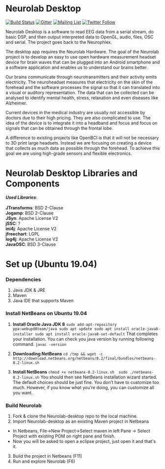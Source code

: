 # Neurolab Desktop

[![Build Status](https://travis-ci.org/fossasia/neurolab-desktop.svg?branch=master)](https://travis-ci.org/fossasia/neurolab-desktop)
[![Gitter](https://badges.gitter.im/fossasia/neurolab.svg)](https://gitter.im/fossasia/neurolab?utm_source=badge&utm_medium=badge&utm_campaign=pr-badge)
[![Mailing List](https://img.shields.io/badge/Mailing%20List-FOSSASIA-blue.svg)](https://groups.google.com/forum/#!forum/pslab-fossasia)
[![Twitter Follow](https://img.shields.io/twitter/follow/pslabio.svg?style=social&label=Follow&maxAge=2592000?style=flat-square)](https://twitter.com/pslabio)

Neurolab Desktop is a software to read EEG data from a serial stream, do basic DSP, and then output interpreted data to OpenGL, audio, files, OSC and serial. The project goes back to the Neurophlex.

The desktop app requires the Neurolab Hardware. The goal of the Neurolab project is to develop an easy to use open hardware measurement headset device for brain waves that can be plugged into an Android smartphone and a software application and enables us to understand our brains better.

Our brains communicate through neurotransmitters and their activity emits electricity. The neuroheadset measures that electricity on the skin of the forehead and the software processes the signal so that it can translated into a visual or auditory representation. The data that can be collected can be analysed to identify mental health, stress, relaxation and even diseases like Alzheimer. 

Current devices in the medical industry are usually not accessible by doctors due to their high pricing. They are also complicated to use. The idea of the device is to integrate it into a headband and focus and focus on signals that can be obtained through the frontal lobe.

A difference to existing projects like OpenBCI is that it will not be necessary to 3D print large headsets. Instead we are focusing on creating a device that collects as much data as possible through the forehead. To achieve this goal we are using high-grade sensors and flexible electronics.

# Neurolab Desktop Libraries and Components

_**Used Libraries**_:<br><br>
**JTransforms**: BSD 2-Clause<br>
**Jogamp**:  BSD 2-Clause<br>
**JSyn**: Apache License V2<br>
**jSSC**: ?<br>
**ini4j**: Apache License V2<br>
**jfreechart**: LGPL<br>
**log4j**: Apache License V2<br>
**JavaOSC**: BSD 3-Clause<br>

# Set up (Ubuntu 19.04)

### Dependencies
1. Java JDK & JRE
2. Maven
3. Java IDE that supports Maven

### Install NetBeans on Ubuntu 19.04
1. **Install Oracle Java JDK 8**
`sudo add-apt-repository ppa:webupd8team/java
sudo apt update
sudo apt install oracle-java8-installer
sudo apt install oracle-java8-set-default`
That completes your installation. You can check you java version by running following command.
`javac -version`

2. **Downloading NetBeans**
`cd /tmp && wget -c http://download.netbeans.org/netbeans/8.2/final/bundles/netbeans-8.2-linux.sh`

3. **Install NetBeans**
`chmod +x netbeans-8.2-linux.sh 
sudo ./netbeans-8.2-linux.sh`
You should then see NetBeans installation wizard started. The default choices should be just fine. You don’t have to customize too much. However, if you know what you’re doing, you can customize all you want.

### Build Neurolab
1. Fork & clone the Neurolab-desktop repo to the local machine.
2. Import Neurolab-desktop as an existing Maven project in Netbeans
  * In Netbeans, File->New Project->Select maven in left Pane -> Select Project with existing POM on right pane and finish.
  * Now you will be asked to open a eclipse project, just open it and that's it.
3. Build the project in Netbeans (F11)
4. Run and explore Neurolab (F6)
